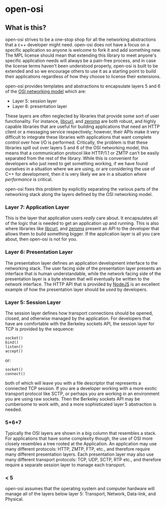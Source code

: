 # open-osi

## What is this?
open-osi strives to be a one-stop shop for all the networking abstractions that a c++ developer might need. open-osi does not have a focus on a specific application 
so anyone is welcome to fork it and add something new. The MPL license should mean that extending this library to meet anyone's specific application needs will always be a 
pain-free process, and in case the license terms haven't been understood properly, open-osi is built to be extended and so we encourage others to use it as a starting point 
to build their applications regardless of how they choose to license their extensions.

open-osi provides templates and abstractions to encapsulate layers 5 and 6 of the [OSI networking model](https://en.wikipedia.org/wiki/OSI_model) which are:
- Layer 5: session layer
- Layer 6: presentation layer

These layers are often neglected by libraries that provide some sort of user functionality. For instance, [libcurl](https://github.com/curl/curl),
and [zeromq](https://zeromq.org/) are both robust, and highly capable libraries that are useful for building applications that need an HTTP client or a messaging service
respectively; however, their APIs make it very difficult to integrate these libraries with applications that want complete control over how I/O is performed.
Critically, the problem is that these libraries spill out over layers 5 and 6 of the OSI networking model, this means that a communication protocol like HTTP/1.1 or ZMTP
can't be easily separated from the rest of the library. While this is convenient for developers who just need to get something working, if we have found ourselves in a
situation where we are using, or are considering the use of C++ for development, then it is very likely we are in a situation where *performance* is critical.

open-osi fixes this problem by explicitly separating the various parts of the networking stack along the layers defined by the OSI networking model.

### Layer 7: Application Layer
This is the layer that application users *really* care about. It encapsulates all of the logic that is needed to get an application up and running. This is also 
where libraries like [libcurl](https://github.com/curl/curl), and [zeromq](https://zeromq.org/) present an API to the developer that allows them to build something bigger. 
If the application layer is all you care about, then open-osi is not for you. 

### Layer 6: Presentation Layer
The presentation layer defines an application development interface to the networking stack. The user facing side of the presentation layer presents an 
interface that is human understandable, while the network facing side of the presentation layer is a byte stream that will eventually be written to the network interface.
The HTTP API that is provided by [NodeJS](https://nodejs.org/api/http.html) is an excellent example of how the presentation layer should be *used* by developers.

### Layer 5: Session Layer
The session layer defines how transport connections should be opened, closed, and otherwise managed by the application. For developers that have are comfortable with the 
Berkeley sockets API, the session layer for TCP is provided by the sequence:
```
socket()
bind()
listen()
accept()
```
or:
```
socket()
connect()
```
both of which will leave you with a file descriptor that represents a connected TCP session. If you are a developer working with a more exotic transport protocol like SCTP, 
or perhaps you are working in an environment you are using raw sockets. Then the Berkeley sockets API may be cumbersome to work with, and a more sophisticated layer 5 
abstraction is needed.

### 5+6+7
Typically the OSI layers are shown in a big column that resembles a stack. For applications that have some complexity though, the use of OSI more closely resembles a tree 
rooted at the Application. An application may use many different protocols: HTTP, ZMTP, FTP, etc., and therefore require many different presentation layers. Each presentation 
layer may also use many different transport protocols: TCP, UDP, SCTP, RTP etc., and therefore require a separate session layer to manage each transport. 

### < 5
open-osi assumes that the operating system and computer hardware will manage all of the layers below layer 5: Transport, Network, Data-link, and Physical.
